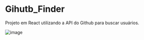 # Gihutb_Finder
Projeto em React utilizando a API do Github para buscar usuários.

![image](https://user-images.githubusercontent.com/78447989/224491364-1b4c1146-2d47-4186-8bc4-aa40c19b35fd.png)

